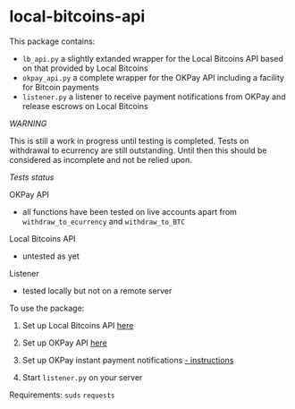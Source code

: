 local-bitcoins-api
==================

This package contains:
- `lb_api.py` a slightly extanded wrapper for the Local Bitcoins API based on that provided by Local Bitcoins
- `okpay_api.py` a complete wrapper for the OKPay API including a facility for Bitcoin payments
- `listener.py` a listener to receive payment notifications from OKPay and release escrows on Local Bitcoins

_WARNING_

This is still a work in progress until testing is completed. Tests on withdrawal to ecurrency are still outstanding.
Until then this should be considered as incomplete and not be relied upon.

_Tests status_

OKPay API
- all functions have been tested on live accounts apart from `withdraw_to_ecurrency` and `withdraw_to_BTC`

Local Bitcoins API
- untested as yet

Listener
- tested locally but not on a remote server

To use the package:

1) Set up Local Bitcoins API [here](https://localbitcoins.com/accounts/api/)

2) Set up OKPay API [here](https://www.okpay.com/en/developers/interfaces/setup.html)

3) Set up OKPay instant payment notifications [- instructions](https://www.okpay.com/en/developers/ipn/setup.html)

4) Start `listener.py` on your server

Requirements:
`suds`
`requests`
